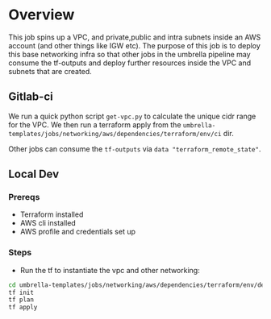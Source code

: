 # Overview

This job spins up a VPC, and private,public and intra subnets inside an AWS account (and other things like IGW etc). The purpose of this job is to deploy this base networking infra so that other jobs in the umbrella pipeline may consume the tf-outputs and deploy further resources inside the VPC and subnets that are created. 

## Gitlab-ci

We run a quick python script `get-vpc.py` to calculate the unique cidr range for the VPC.
We then run a terraform apply from the `umbrella-templates/jobs/networking/aws/dependencies/terraform/env/ci` dir.

Other jobs can consume the `tf-outputs` via `data "terraform_remote_state"`.

## Local Dev

### Prereqs

* Terraform installed
* AWS cli installed
* AWS profile and credentials set up

### Steps

* Run the tf to instantiate the vpc and other networking:

```bash
cd umbrella-templates/jobs/networking/aws/dependencies/terraform/env/dev
tf init
tf plan
tf apply
```
